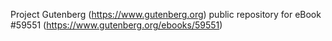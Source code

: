 Project Gutenberg (https://www.gutenberg.org) public repository for
eBook #59551 (https://www.gutenberg.org/ebooks/59551)
